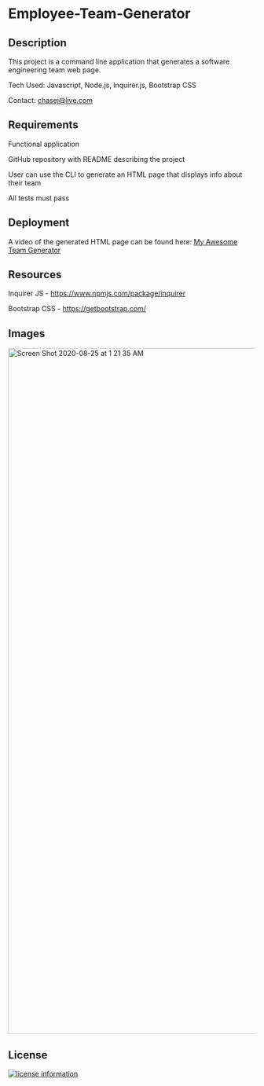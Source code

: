 # Employee-Team-Generator

## Description

This project is a command line application that generates a software engineering team web page.

Tech Used: Javascript, Node.js, Inquirer.js, Bootstrap CSS

Contact: chasej@live.com

## Requirements

Functional application

GitHub repository with README describing the project

User can use the CLI to generate an HTML page that displays info about their team

All tests must pass

## Deployment

A video of the generated HTML page can be found here: [My Awesome Team Generator](https://johnstoc13.github.io/Employee-Team-Generator/output/team.html)

## Resources

Inquirer JS - https://www.npmjs.com/package/inquirer

Bootstrap CSS - https://getbootstrap.com/


## Images

<img width="1397" alt="Screen Shot 2020-08-25 at 1 21 35 AM" src="https://user-images.githubusercontent.com/66090689/91126741-b5dc5f00-e672-11ea-9da4-ed54150d8a57.png">

## License

[![license information](https://img.shields.io/badge/license-MIT-blue)](https://github.com/johnstoc13/Employee-Team-Generator/blob/master/LICENSE)
